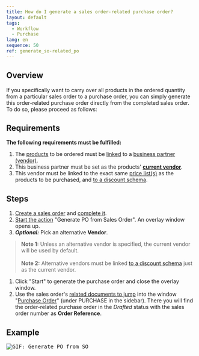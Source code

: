 ```yaml
---
title: How do I generate a sales order-related purchase order?
layout: default
tags:
  - Workflow
  - Purchase
lang: en
sequence: 50
ref: generate_so-related_po
---
```


## Overview
If you specifically want to carry over all products in the ordered quantity from a particular sales order to a purchase order, you can simply generate this order-related purchase order directly from the completed sales order. To do so, please proceed as follows:

## Requirements
**The following requirements must be fulfilled:**

1. The [products](NewProduct) to be ordered must be [linked](Link_product_to_business_partner) to a [business partner (vendor)](New_business_partner_vendor).
1. This business partner must be set as the products' [**current vendor**](Set_current_vendor).
1. This vendor must be linked to the exact same [price list(s)](ProductPrice) as the products to be purchased, and [to a discount schema](Link_discount_schema_to_BP).

## Steps
1. [Create a sales order](SalesOrder_recording) and [complete it](DocumentProcessingComplete).
1. [Start the action](StartAction#actions-menu) "Generate PO from Sales Order". An overlay window opens up.
1. ***Optional:*** Pick an alternative **Vendor**.
 >**Note 1:** Unless an alternative vendor is specified, the current vendor will be used by default.<br><br>
 >**Note 2:** Alternative vendors must be linked [to a discount schema](Link_discount_schema_to_BP) just as the current vendor.

1. Click "Start" to generate the purchase order and close the overlay window.
1. Use the sales order's [related documents to jump](JumptoviaSidebar) into the window "[Purchase Order](Menu)" (under PURCHASE in the sidebar). There you will find the order-related purchase order in the *Drafted* status with the sales order number as **Order Reference**.

## Example
<kbd><img src="assets/Generate PO from SO.gif" alt="GIF: Generate PO from SO"></kbd>
